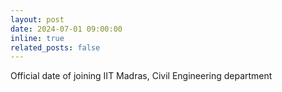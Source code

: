 ```yaml
---
layout: post
date: 2024-07-01 09:00:00
inline: true
related_posts: false
---
```


Official date of joining IIT Madras, Civil Engineering department
